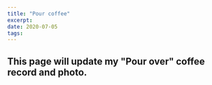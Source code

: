 ```yaml
---
title: "Pour coffee"
excerpt:
date: 2020-07-05
tags: 
---
```


## This page will update my "Pour over" coffee record and photo.